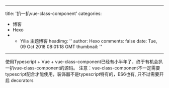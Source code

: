
---
title: '扒一扒vue-class-component'
categories: 
 - 博客
 - Hexo
 -  - Yilia 主题博客
headimg: ''
author: Hexo
comments: false
date: Tue, 09 Oct 2018 08:01:18 GMT
thumbnail: ''
---

<div>   
使用Typescript + Vue + vue-class-component已经有小半年了，终于有机会扒一扒vue-class-component的源码。
注意：vue-class-component不一定需要typescript配合才能使用，装饰器不是typescript特有的，ES6也有, 只不过需要开启 decorators
      
      
</div>
            